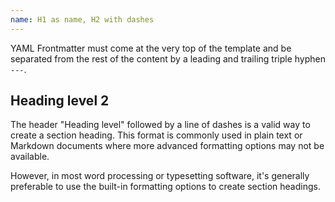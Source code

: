 ```yaml
---
name: H1 as name, H2 with dashes
---
```


YAML Frontmatter must come at the very top of the template and be separated from the rest of the content by a leading and trailing triple hyphen `---`.

Heading level 2
---------------

The header "Heading level" followed by a line of dashes is a valid way to create a section heading. This format is commonly used in plain text or Markdown documents where more advanced formatting options may not be available.

However, in most word processing or typesetting software, it's generally preferable to use the built-in formatting options to create section headings.